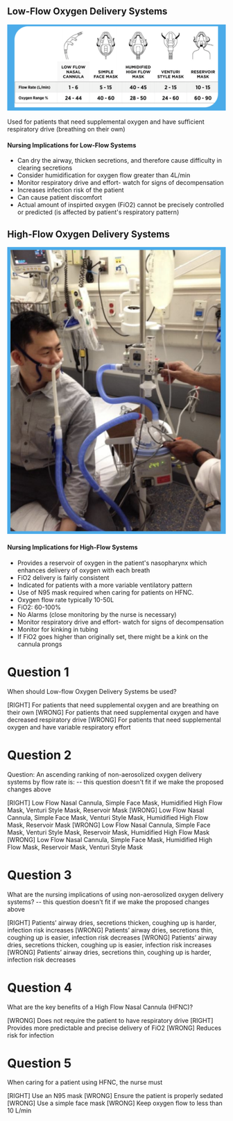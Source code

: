 ## Low-Flow Oxygen Delivery Systems

![](assets/no_aerosol.png)

Used for patients that need supplemental oxygen and have sufficient respiratory drive (breathing on their own)
#### Nursing Implications for Low-Flow Systems

* Can dry the airway, thicken secretions, and therefore cause difficulty in clearing secretions
* Consider humidification for oxygen flow greater than 4L/min
* Monitor respiratory drive and effort- watch for signs of decompensation
* Increases infection risk of the patient
* Can cause patient discomfort
* Actual amount of inspirted oxygen (FiO2) cannot be precisely controlled or predicted (is affected by patient's respiratory pattern)


## High-Flow Oxygen Delivery Systems

![](assets/aerosol.png)

#### Nursing Implications for High-Flow Systems
* Provides a reservoir of oxygen in the patient's nasopharynx which enhances delivery of oxygen with each breath
* FiO2 delivery is fairly consistent
* Indicated for patients with a more variable ventilatory pattern
* Use of N95 mask required when caring for patients on HFNC.
* Oxygen flow rate typically 10-50L
* FiO2: 60-100%
* No Alarms (close monitoring by the nurse is necessary)
* Monitor respiratory drive and effort- watch for signs of decompensation
* Monitor for kinking in tubing
* If FiO2 goes higher than originally set, there might be a kink on the cannula prongs


# Question 1
When should Low-flow Oxygen Delivery Systems be used?

[RIGHT] For patients that need supplemental oxygen and are breathing on their own
[WRONG] For patients that need supplemental oxygen and have decreased respiratory drive
[WRONG] For patients that need supplemental oxygen and have variable respiratory effort

# Question 2
Question: An ascending ranking of non-aerosolized oxygen delivery systems by flow rate is: -- this question doesn't fit if we make the proposed changes above

[RIGHT] Low Flow Nasal Cannula, Simple Face Mask, Humidified High Flow Mask, Venturi Style Mask, Reservoir Mask
[WRONG] Low Flow Nasal Cannula, Simple Face Mask, Venturi Style Mask, Humidified High Flow Mask, Reservoir Mask
[WRONG] Low Flow Nasal Cannula, Simple Face Mask, Venturi Style Mask, Reservoir Mask, Humidified High Flow Mask
[WRONG] Low Flow Nasal Cannula, Simple Face Mask, Humidified High Flow Mask, Reservoir Mask, Venturi Style Mask

# Question 3
What are the nursing implications of using non-aerosolized oxygen delivery systems? -- this question doesn't fit if we make the proposed changes above

[RIGHT] Patients’ airway dries, secretions thicken, coughing up is harder, infection risk increases
[WRONG] Patients’ airway dries, secretions thin, coughing up is easier, infection risk decreases
[WRONG] Patients’ airway dries, secretions thicken, coughing up is easier, infection risk increases
[WRONG] Patients’ airway dries, secretions thin, coughing up is harder, infection risk decreases

# Question 4
What are the key benefits of a High Flow Nasal Cannula (HFNC)?

[WRONG] Does not require the patient to have respiratory drive
[RIGHT] Provides more predictable and precise delivery of FiO2
[WRONG] Reduces risk for infection

# Question 5
When caring for a patient using HFNC, the nurse must

[RIGHT] Use an N95 mask
[WRONG] Ensure the patient is properly sedated
[WRONG] Use a simple face mask
[WRONG] Keep oxygen flow to less than 10 L/min
